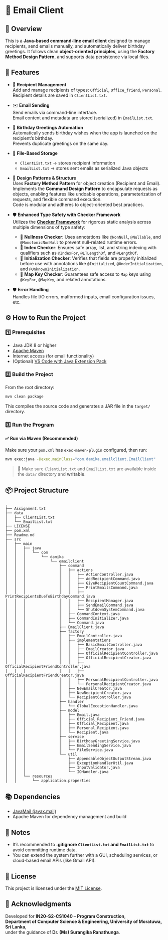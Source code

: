 # 📧 Email Client

## 🧾 Overview
This is a **Java-based command-line email client** designed to manage recipients, send emails manually, and automatically deliver birthday greetings. It follows clean **object-oriented principles**, using the **Factory Method Design Pattern**, and supports data persistence via local files.



## 🚀 Features

- 👥 **Recipient Management**  
  Add and manage recipients of types: `Official`, `Office_friend`, `Personal`.  
  Recipient details are saved in `ClientList.txt`.

- ✉️ **Email Sending**  
  Send emails via command-line interface.  
  Email content and metadata are stored (serialized) in `EmailList.txt`.

- 🎂 **Birthday Greetings Automation**  
  Automatically sends birthday wishes when the app is launched on the recipient’s birthday.  
  Prevents duplicate greetings on the same day.

- 💾 **File-Based Storage**  
  - `ClientList.txt` → stores recipient information  
  - `EmailList.txt` → stores sent emails as serialized Java objects

- 🧱 **Design Patterns & Structure**  
  Uses **Factory Method Pattern** for object creation (Recipient and Email).  
  Implements the **Command Design Pattern** to encapsulate requests as objects, enabling features like undoable operations, parameterization of requests, and flexible command execution.  
  Code is modular and adheres to object-oriented best practices.

- 🛡️ **Enhanced Type Safety with Checker Framework**  
  Utilizes the [**Checker Framework**](https://checkerframework.org/manual) for rigorous static analysis across multiple dimensions of type safety:
  - 🦺 **Nullness Checker**: Uses annotations like `@NonNull`, `@Nullable`, and `@MonotonicNonNull` to prevent null-related runtime errors.
  - 📏 **Index Checker**: Ensures safe array, list, and string indexing with qualifiers such as `@IndexFor`, `@LTLengthOf`, and `@LengthOf`.
  - 🔁 **Initialization Checker**: Verifies that fields are properly initialized before use with annotations like `@Initialized`, `@UnderInitialization`, and `@UnknownInitialization`.
  - 🔑 **Map Key Checker**: Guarantees safe access to `Map` keys using `@KeyFor`, `@MapKey`, and related annotations.

- 🛡️ **Error Handling**  
  Handles file I/O errors, malformed inputs, email configuration issues, etc.



## ⚙️ How to Run the Project

### 1️⃣ Prerequisites

- Java JDK 8 or higher  
- [Apache Maven](https://maven.apache.org/)  
- Internet access (for email functionality) 
- (Optional) [VS Code with Java Extension Pack](https://marketplace.visualstudio.com/items?itemName=vscjava.vscode-java-pack)



### 2️⃣ Build the Project

From the root directory:

```bash
mvn clean package
```

This compiles the source code and generates a JAR file in the `target/` directory.



### 3️⃣ Run the Program

#### ✅ Run via Maven (Recommended)

Make sure your `pom.xml` has `exec-maven-plugin` configured, then run:

```bash
mvn exec:java -Dexec.mainClass="com.damika.emailclient.EmailClient"
```

> 📁 Make sure `ClientList.txt` and `EmailList.txt` are available inside the `data/` directory and **writable**.



## 📦 Project Structure

```
.
├── Assignment.txt
├── data
│   ├── ClientList.txt
│   └── EmailList.txt
├── LICENSE
├── pom.xml
├── Readme.md
├── src
│   ├── main
│   │   ├── java
│   │   │   └── com
│   │   │       └── damika
│   │   │           └── emailclient
│   │   │               ├── command
│   │   │               │   ├── actions
│   │   │               │   │   ├── ActionController.java
│   │   │               │   │   ├── AddRecipientCommand.java
│   │   │               │   │   ├── GiveRecipientCountCommand.java
│   │   │               │   │   ├── PrintEmailsCommand.java
│   │   │               │   │   ├── PrintRecipientsDueToBirthdayCommand.java
│   │   │               │   │   ├── RecipientManager.java
│   │   │               │   │   ├── SendEmailCommand.java
│   │   │               │   │   └── ShutdownSystemCommand.java
│   │   │               │   ├── CommandContext.java
│   │   │               │   ├── CommandInitializer.java
│   │   │               │   └── Command.java
│   │   │               ├── EmailClient.java
│   │   │               ├── factory
│   │   │               │   ├── EmailController.java
│   │   │               │   ├── implementations
│   │   │               │   │   ├── BasicEmailController.java
│   │   │               │   │   ├── EmailCreator.java
│   │   │               │   │   ├── OfficialRecipientController.java
│   │   │               │   │   ├── OfficialRecipientCreator.java
│   │   │               │   │   ├── OfficialRecipientFriendController.java
│   │   │               │   │   ├── OfficialRecipientFriendCreator.java
│   │   │               │   │   ├── PersonalRecipientController.java
│   │   │               │   │   └── PersonalRecipientCreator.java
│   │   │               │   ├── NewEmailCreator.java
│   │   │               │   ├── NewRecipientCreator.java
│   │   │               │   └── RecipientController.java
│   │   │               ├── handler
│   │   │               │   └── GlobalExceptionHandler.java
│   │   │               ├── model
│   │   │               │   ├── Email.java
│   │   │               │   ├── Official_Recipient_Friend.java
│   │   │               │   ├── Official_Recipient.java
│   │   │               │   ├── Personal_Recipient.java
│   │   │               │   └── Recipient.java
│   │   │               ├── service
│   │   │               │   ├── BirthdayGreetingService.java
│   │   │               │   ├── EmailSendingService.java
│   │   │               │   └── FileService.java
│   │   │               └── util
│   │   │                   ├── AppendableObjectOutputStream.java
│   │   │                   ├── ExceptionHandlerUtil.java
│   │   │                   ├── InputValidator.java
│   │   │                   └── IOHandler.java
│   │   └── resources
│   │       └── application.properties

```



## 📚 Dependencies

- [JavaMail (javax.mail)](https://javaee.github.io/javamail/)
- Apache Maven for dependency management and build



## 📝 Notes

- It’s recommended to **.gitignore `ClientList.txt` and `EmailList.txt`** to avoid committing runtime data.
- You can extend the system further with a GUI, scheduling services, or cloud-based email APIs (like Gmail API).



## 🪪 License

This project is licensed under the [MIT License](LICENSE).



## 🙏 Acknowledgments

Developed for **IN20-S2-CS1040 – Program Construction**,  
**Department of Computer Science & Engineering, University of Moratuwa, Sri Lanka**,  
under the guidance of **Dr. (Ms) Surangika Ranathunga**.